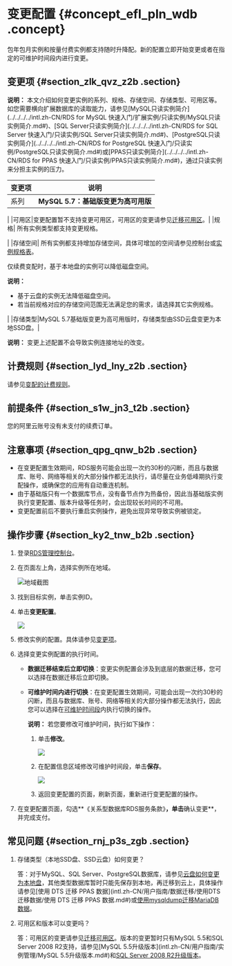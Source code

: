 # 变更配置 {#concept_efl_pln_wdb .concept}

包年包月实例和按量付费实例都支持随时升降配。新的配置立即开始变更或者在指定的可维护时间段内进行变更。

## 变更项 {#section_zlk_qvz_z2b .section}

**说明：** 本文介绍如何变更实例的系列、规格、存储空间、存储类型、可用区等。如您需要横向扩展数据库的读取能力，请参见[MySQL只读实例简介](../../../../intl.zh-CN/RDS for MySQL 快速入门/扩展实例/只读实例/MySQL只读实例简介.md#)、[SQL Server只读实例简介](../../../../intl.zh-CN/RDS for SQL Server 快速入门/只读实例/SQL Server只读实例简介.md#)、[PostgreSQL只读实例简介](../../../../intl.zh-CN/RDS for PostgreSQL 快速入门/只读实例/PostgreSQL只读实例简介.md#)或[PPAS只读实例简介](../../../../intl.zh-CN/RDS for PPAS 快速入门/只读实例/PPAS只读实例简介.md#)，通过只读实例来分担主实例的压力。

|变更项|说明|
|---|--|
|系列| **MySQL 5.7：基础版变更为高可用版**

 |
|可用区|变更配置暂不支持变更可用区，可用区的变更请参见[迁移可用区](intl.zh-CN/用户指南/实例管理/迁移可用区.md#)。|
|规格| 所有实例类型都支持变更规格。

 |
|存储空间| 所有实例都支持增加存储空间，具体可增加的空间请参见控制台或[实例规格表](../../../../intl.zh-CN/云数据库RDS简介/实例规格/实例规格表.md#)。

 仅续费变配时，基于本地盘的实例可以降低磁盘空间。

 **说明：** 

-   基于云盘的实例无法降低磁盘空间。
-   若当前规格对应的存储空间范围无法满足您的需求，请选择其它实例规格。

 |
|存储类型|MySQL 5.7基础版变更为高可用版时，存储类型由SSD云盘变更为本地SSD盘。|

**说明：** 变更上述配置不会导致实例连接地址的改变。

## 计费规则 {#section_lyd_lny_z2b .section}

请参见[变配的计费规则](../../../../intl.zh-CN/云数据库RDS价格/变配的计费规则.md)。

## 前提条件 {#section_s1w_jn3_t2b .section}

您的阿里云账号没有未支付的续费订单。

## 注意事项 {#section_qpg_qnw_b2b .section}

-   在变更配置生效期间，RDS服务可能会出现一次约30秒的闪断，而且与数据库、账号、网络等相关的大部分操作都无法执行，请尽量在业务低峰期执行变配操作，或确保您的应用有自动重连机制。
-   由于基础版只有一个数据库节点，没有备节点作为热备份，因此当基础版实例执行变更配置、版本升级等任务时，会出现较长时间的不可用。
-   变更配置前后不要执行重启实例操作，避免出现异常导致实例被锁定。

## 操作步骤 {#section_ky2_tnw_b2b .section}

1.  登录[RDS管理控制台](https://rds.console.aliyun.com/)。
2.  在页面左上角，选择实例所在地域。

    ![地域截图](http://static-aliyun-doc.oss-cn-hangzhou.aliyuncs.com/assets/img/7882/155710677737169_zh-CN.png)

3.  找到目标实例，单击实例ID。
4.  单击**变更配置**。

    ![](http://static-aliyun-doc.oss-cn-hangzhou.aliyuncs.com/assets/img/7891/155710677711174_zh-CN.png)

5.  修改实例的配置。具体请参见[变更项](#)。
6.  选择变更实例配置的执行时间。
    -   **数据迁移结束后立即切换**：变更实例配置会涉及到底层的数据迁移，您可以选择在数据迁移后立即切换。
    -   **可维护时间内进行切换**：在变更配置生效期间，可能会出现一次约30秒的闪断，而且与数据库、账号、网络等相关的大部分操作都无法执行，因此您可以选择在[可维护时间段](intl.zh-CN/用户指南/实例管理/设置可维护时间段.md#)内执行切换的操作。

        **说明：** 若您要修改可维护时间，执行如下操作：

        1.  单击**修改**。

            ![](http://static-aliyun-doc.oss-cn-hangzhou.aliyuncs.com/assets/img/7884/15571067773017_zh-CN.png)

        2.  在配置信息区域修改可维护时间段，单击**保存**。

            ![](http://static-aliyun-doc.oss-cn-hangzhou.aliyuncs.com/assets/img/7884/155710677721079_zh-CN.png)

        3.  返回变更配置的页面，刷新页面，重新进行变更配置的操作。
7.  在变更配置页面，勾选**《关系型数据库RDS服务条款》**，单击**确认变更**，并完成支付。

## 常见问题 {#section_rnj_p3s_zgb .section}

1.  存储类型（本地SSD盘、SSD云盘）如何变更？

    答：对于MySQL、SQL Server、PostgreSQL数据库，请参见[云盘如何变更为本地盘](../../../../intl.zh-CN/常见问题/空间__内存/云盘如何变更为本地盘.md#)，其他类型数据库暂时只能先保存到本地，再迁移到云上，具体操作请参见[使用 DTS 迁移 PPAS 数据](intl.zh-CN/用户指南/数据迁移/使用DTS迁移数据/使用 DTS 迁移 PPAS 数据.md#)或[使用mysqldump迁移MariaDB数据](intl.zh-CN/用户指南/数据迁移/使用mysqldump迁移MariaDB数据.md#)。

2.  可用区和版本可以变更吗？

    答：可用区的变更请参见[迁移可用区](intl.zh-CN/用户指南/实例管理/迁移可用区.md#)。版本的变更暂时只有MySQL 5.5和SQL Server 2008 R2支持，请参见[MySQL 5.5升级版本](intl.zh-CN/用户指南/实例管理/MySQL 5.5升级版本.md#)和[SQL Server 2008 R2升级版本](https://www.alibabacloud.com/help/zh/doc-detail/111658.htm)。



